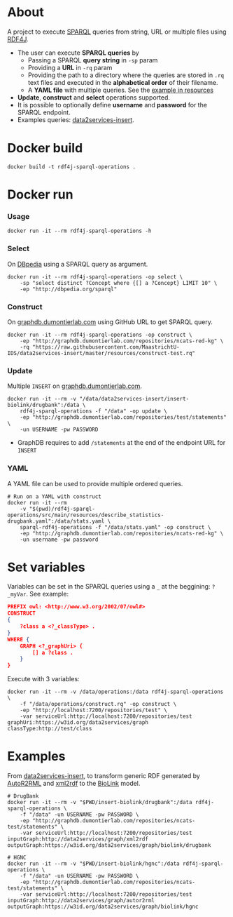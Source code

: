 # About
A project to execute [SPARQL](https://www.w3.org/TR/sparql11-query/) queries from string, URL or multiple files using [RDF4J](http://rdf4j.org/).

* The user can execute **SPARQL queries** by
  * Passing a SPARQL **query string** in `-sp` param 
  * Providing a **URL** in `-rq` param
  * Providing the path to a directory where the queries are stored in `.rq` text files and executed in the **alphabetical order** of their filename. 
  * A **YAML file** with multiple queries. See the [example in resources](https://github.com/vemonet/rdf4j-sparql-operations/blob/master/src/main/resources/describe_statistics-drugbank.yaml)
* **Update**, **construct** and **select** operations supported.
* It is possible to optionally define **username** and **password** for the SPARQL endpoint.
* Examples queries: [data2services-insert](https://github.com/MaastrichtU-IDS/data2services-insert).



# Docker build
```shell
docker build -t rdf4j-sparql-operations .
```
# Docker run

### Usage

```shell
docker run -it --rm rdf4j-sparql-operations -h
```

### Select

On [DBpedia](http://dbpedia.org/sparql) using a SPARQL query as argument.

```shell
docker run -it --rm rdf4j-sparql-operations -op select \
	-sp "select distinct ?Concept where {[] a ?Concept} LIMIT 10" \
	-ep "http://dbpedia.org/sparql"
```

### Construct

On [graphdb.dumontierlab.com](http://graphdb.dumontierlab.com/) using GitHub URL to get SPARQL query.

```shell
docker run -it --rm rdf4j-sparql-operations -op construct \
	-ep "http://graphdb.dumontierlab.com/repositories/ncats-red-kg" \
	-rq "https://raw.githubusercontent.com/MaastrichtU-IDS/data2services-insert/master/resources/construct-test.rq" 
```

### Update

Multiple `INSERT` on [graphdb.dumontierlab.com](http://graphdb.dumontierlab.com/).

```shell
docker run -it --rm -v "/data/data2services-insert/insert-biolink/drugbank":/data \
	rdf4j-sparql-operations -f "/data" -op update \
	-ep "http://graphdb.dumontierlab.com/repositories/test/statements" \
	-un USERNAME -pw PASSWORD
```

* GraphDB requires to add `/statements` at the end of the endpoint URL for `INSERT`

### YAML

A YAML file can be used to provide multiple ordered queries.

```shell
# Run on a YAML with construct
docker run -it --rm 
	-v "$(pwd)/rdf4j-sparql-operations/src/main/resources/describe_statistics-drugbank.yaml":/data/stats.yaml \
	sparql-rdf4j-operations -f "/data/stats.yaml" -op construct \
	-ep "http://graphdb.dumontierlab.com/repositories/ncats-red-kg" \
	-un username -pw password
```



# Set variables

Variables can be set in the SPARQL queries using a `_` at the beggining: `?_myVar`. See example:

```json
PREFIX owl: <http://www.w3.org/2002/07/owl#>
CONSTRUCT 
{ 
    ?class a <?_classType> .
}
WHERE {
    GRAPH <?_graphUri> {
        [] a ?class .
    }
}
```

Execute with 3 variables:

```shell
docker run -it --rm -v /data/operations:/data rdf4j-sparql-operations \
	-f "/data/operations/construct.rq" -op construct \
	-ep "http://localhost:7200/repositories/test" \
    -var serviceUrl:http://localhost:7200/repositories/test graphUri:https://w3id.org/data2services/graph classType:http://test/class
```



# Examples

From [data2services-insert](https://github.com/MaastrichtU-IDS/data2services-insert), to transform generic RDF generated by [AutoR2RML](https://github.com/amalic/AutoR2RML) and [xml2rdf](https://github.com/MaastrichtU-IDS/xml2rdf) to the [BioLink](https://biolink.github.io/biolink-model/docs/) model.

```shell
# DrugBank
docker run -it --rm -v "$PWD/insert-biolink/drugbank":/data rdf4j-sparql-operations \
	-f "/data" -un USERNAME -pw PASSWORD \
	-ep "http://graphdb.dumontierlab.com/repositories/ncats-test/statements" \
	-var serviceUrl:http://localhost:7200/repositories/test inputGraph:http://data2services/graph/xml2rdf outputGraph:https://w3id.org/data2services/graph/biolink/drugbank

# HGNC
docker run -it --rm -v "$PWD/insert-biolink/hgnc":/data rdf4j-sparql-operations \
	-f "/data" -un USERNAME -pw PASSWORD \
	-ep "http://graphdb.dumontierlab.com/repositories/ncats-test/statements" \
	-var serviceUrl:http://localhost:7200/repositories/test inputGraph:http://data2services/graph/autor2rml outputGraph:https://w3id.org/data2services/graph/biolink/hgnc
```

